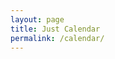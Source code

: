 ```yaml
---
layout: page
title: Just Calendar
permalink: /calendar/
---
```


<script type="text/javascript" src="/scripts/jquery-3.6.0.min.js"></script>
<script type="text/javascript" src="/scripts/moment.min.js"></script>
<script type="text/javascript" src="/assets/fullcalendar/main.min.js"></script>
<script type="text/javascript" src="/scripts/rrule.min.js"></script>
<script type="text/javascript" src="/scripts/main.global.min.js"></script>
<link rel="stylesheet" href="/assets/fullcalendar/main.min.css">

<div id='calendar'></div>

<script>
document.addEventListener('DOMContentLoaded', function(){
  var calendarEl = document.getElementById('calendar');
  var calendar = new FullCalendar.Calendar(calendarEl, {
    initialView: 'dayGridMonth',
    eventTextColor: '#ffffff',
    customButtons: {
      prevMo: {
        text: 'Prev Month',
        click: function(){
          calendar.prev();
        }
      },
      nextMo: {
        text: 'Next Month',
        click: function(){
          calendar.next();
        }
      },
      goToday: {
        text: 'Today',
        click: function(){
          calendar.today();
        }
      }
    },
    headerToolbar: {
      start: '',
      center: 'title',
      end: ''
    },
    footerToolbar: {
      start: 'goToday',
      center: '',
      end: 'prevMo,nextMo'
    },
    events:[
    {
      title: 'Today',
      start: 'today',
      display: 'background',
      backgroundColor: '#b50000',
      allDay: 'true'
      },
    {
      title: 'Pagi 1',
      textColor: '#ffffff',
      display: 'background',
      backgroundColor: '#089e80',
      allDay: 'true',
      rrule: {
        dtstart: '2022-06-29',
        freq: 'daily',
        interval: 8
      }
    },
    {
      title: 'Pagi 2',
      textColor: '#ffffff',
      display: 'background',
      backgroundColor: '#089e80',
      allDay: 'true',
      rrule: {
        dtstart: '2022-06-30',
        freq: 'daily',
        interval: 8
      }
    },
    {
      title: 'Siang 1',
      textColor: '#ffffff',
      display: 'background',
      backgroundColor: '#bf6a15',
      allDay: 'true',
      rrule: {
        dtstart: '2022-07-01',
        freq: 'daily',
        interval: 8
      }
    },
    {
      title: 'Siang 2',
      textColor: '#ffffff',
      display: 'background',
      backgroundColor: '#bf6a15',
      allDay: 'true',
      rrule: {
        dtstart: '2022-07-02',
        freq: 'daily',
        interval: 8
      }
    },
    {
      title: 'Malam 1',
      textColor: '#ffffff',
      display: 'background',
      backgroundColor: '#132c3b',
      allDay: 'true',
      rrule: {
        dtstart: '2022-07-03',
        freq: 'daily',
        interval: 8
      }
    },
    {
      title: 'Malam 2',
      textColor: '#ffffff',
      display: 'background',
      backgroundColor: '#132c3b',
      allDay: 'true',
      rrule: {
        dtstart: '2022-07-04',
        freq: 'daily',
        interval: 8
      }
    }
    ]
  });
  calendar.render();
  });
</script>
